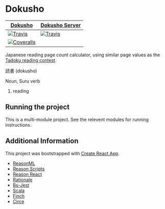 # Dokusho

[T1]: https://travis-matrix-badges.herokuapp.com/repos/RawToast/dokusho/branches/master/1
[T2]: https://travis-matrix-badges.herokuapp.com/repos/RawToast/dokusho/branches/master/2
[TR]: https://travis-ci.org/RawToast/dokusho

[C1]: https://coveralls.io/repos/github/RawToast/dokusho/badge.svg
[CR]: https://coveralls.io/github/RawToast/dokusho

| [Dokusho](dokusho/)   | [Dokusho Server](dokusho-server/)|
|-----------------------|---------------------|
| [![Travis][T1]][TR]   | [![Travis][T2]][TR] |
| [![Coveralls][C1]][CR]|                     |


Japanese reading page count calculator, using similar page values as the [Tadoku reading contest](http://readmod.com).

読書 (dokusho)

Noun, Suru verb

1. reading

## Running the project

This is a multi-module project. See the relevent modules for running instructions.

## Additional Information

This project was bootstrapped with [Create React App](https://github.com/facebookincubator/create-react-app).

* [ReasonML](https://reasonml.github.io/)
* [Reason Scripts](https://github.com/reasonml-community/reason-scripts)
* [Reason React](https://reasonml.github.io/reason-react/)
* [Rationale](https://github.com/jonlaing/rationale)
* [Bs-Jest](https://github.com/glennsl/bs-jest)
* [Scala](http://scala-lang.org)
* [Finch](https://finagle.github.io/finch/)
* [Circe](https://circe.github.io/circe/)
